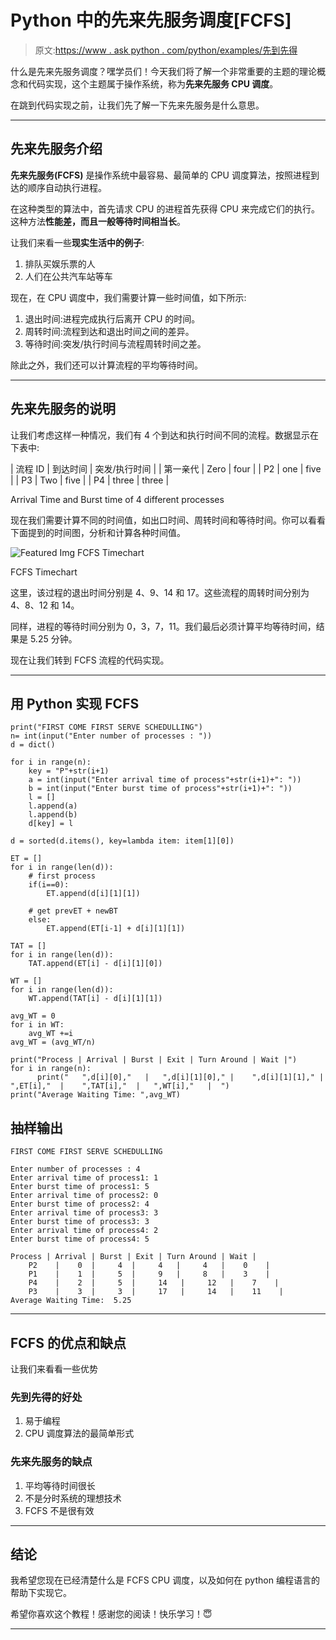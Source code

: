 # Python 中的先来先服务调度[FCFS]

> 原文:[https://www . ask python . com/python/examples/先到先得](https://www.askpython.com/python/examples/first-come-first-serve)

什么是先来先服务调度？嘿学员们！今天我们将了解一个非常重要的主题的理论概念和代码实现，这个主题属于操作系统，称为**先来先服务 CPU 调度**。

在跳到代码实现之前，让我们先了解一下先来先服务是什么意思。

* * *

## 先来先服务介绍

**先来先服务(FCFS)** 是操作系统中最容易、最简单的 CPU 调度算法，按照进程到达的顺序自动执行进程。

在这种类型的算法中，首先请求 CPU 的进程首先获得 CPU 来完成它们的执行。这种方法**性能差，**而且一般**等待时间相当长**。

让我们来看一些**现实生活中的例子**:

1.  排队买娱乐票的人
2.  人们在公共汽车站等车

现在，在 CPU 调度中，我们需要计算一些时间值，如下所示:

1.  退出时间:进程完成执行后离开 CPU 的时间。
2.  周转时间:流程到达和退出时间之间的差异。
3.  等待时间:突发/执行时间与流程周转时间之差。

除此之外，我们还可以计算流程的平均等待时间。

* * *

## 先来先服务的说明

让我们考虑这样一种情况，我们有 4 个到达和执行时间不同的流程。数据显示在下表中:

| 流程 ID | 到达时间 | 突发/执行时间 |
| 第一亲代 | Zero | four |
| P2 | one | five |
| P3 | Two | five |
| P4 | three | three |

Arrival Time and Burst time of 4 different processes

现在我们需要计算不同的时间值，如出口时间、周转时间和等待时间。你可以看看下面提到的时间图，分析和计算各种时间值。

![Featured Img FCFS Timechart](../Images/ae9302e1210e21e0ec16d4e8978cd401.png)

FCFS Timechart

这里，该过程的退出时间分别是 4、9、14 和 17。这些流程的周转时间分别为 4、8、12 和 14。

同样，进程的等待时间分别为 0，3，7，11。我们最后必须计算平均等待时间，结果是 5.25 分钟。

现在让我们转到 FCFS 流程的代码实现。

* * *

## 用 Python 实现 FCFS

```
print("FIRST COME FIRST SERVE SCHEDULLING")
n= int(input("Enter number of processes : "))
d = dict()

for i in range(n):
    key = "P"+str(i+1)
    a = int(input("Enter arrival time of process"+str(i+1)+": "))
    b = int(input("Enter burst time of process"+str(i+1)+": "))
    l = []
    l.append(a)
    l.append(b)
    d[key] = l

d = sorted(d.items(), key=lambda item: item[1][0])

ET = []
for i in range(len(d)):
    # first process
    if(i==0):
        ET.append(d[i][1][1])

    # get prevET + newBT
    else:
        ET.append(ET[i-1] + d[i][1][1])

TAT = []
for i in range(len(d)):
    TAT.append(ET[i] - d[i][1][0])

WT = []
for i in range(len(d)):
    WT.append(TAT[i] - d[i][1][1])

avg_WT = 0
for i in WT:
    avg_WT +=i
avg_WT = (avg_WT/n)

print("Process | Arrival | Burst | Exit | Turn Around | Wait |")
for i in range(n):
      print("   ",d[i][0],"   |   ",d[i][1][0]," |    ",d[i][1][1]," |    ",ET[i],"  |    ",TAT[i],"  |   ",WT[i],"   |  ")
print("Average Waiting Time: ",avg_WT)

```

## 抽样输出

```
FIRST COME FIRST SERVE SCHEDULLING

Enter number of processes : 4
Enter arrival time of process1: 1
Enter burst time of process1: 5
Enter arrival time of process2: 0
Enter burst time of process2: 4
Enter arrival time of process3: 3
Enter burst time of process3: 3
Enter arrival time of process4: 2
Enter burst time of process4: 5

Process | Arrival | Burst | Exit | Turn Around | Wait |
    P2    |    0  |     4  |     4   |     4   |    0    |  
    P1    |    1  |     5  |     9   |     8   |    3    |  
    P4    |    2  |     5  |     14   |     12   |    7    |  
    P3    |    3  |     3  |     17   |     14   |    11    |  
Average Waiting Time:  5.25

```

* * *

## FCFS 的优点和缺点

让我们来看看一些优势

### 先到先得的好处

1.  易于编程
2.  CPU 调度算法的最简单形式

### 先来先服务的缺点

1.  平均等待时间很长
2.  不是分时系统的理想技术
3.  FCFS 不是很有效

* * *

## 结论

我希望您现在已经清楚什么是 FCFS CPU 调度，以及如何在 python 编程语言的帮助下实现它。

希望你喜欢这个教程！感谢您的阅读！快乐学习！😇

* * *